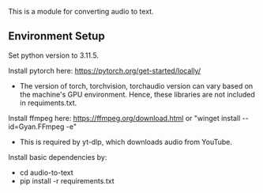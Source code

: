 This is a module for converting audio to text.

## Environment Setup

Set python version to 3.11.5.

Install pytorch here: https://pytorch.org/get-started/locally/
- The version of torch, torchvision, torchaudio version can vary based on the machine's GPU environment. Hence, these libraries are not included in requiments.txt.

Install ffmpeg here: https://ffmpeg.org/download.html or "winget install --id=Gyan.FFmpeg -e"
- This is required by yt-dlp, which downloads audio from YouTube.

Install basic dependencies by:
- cd audio-to-text
- pip install -r requirements.txt
